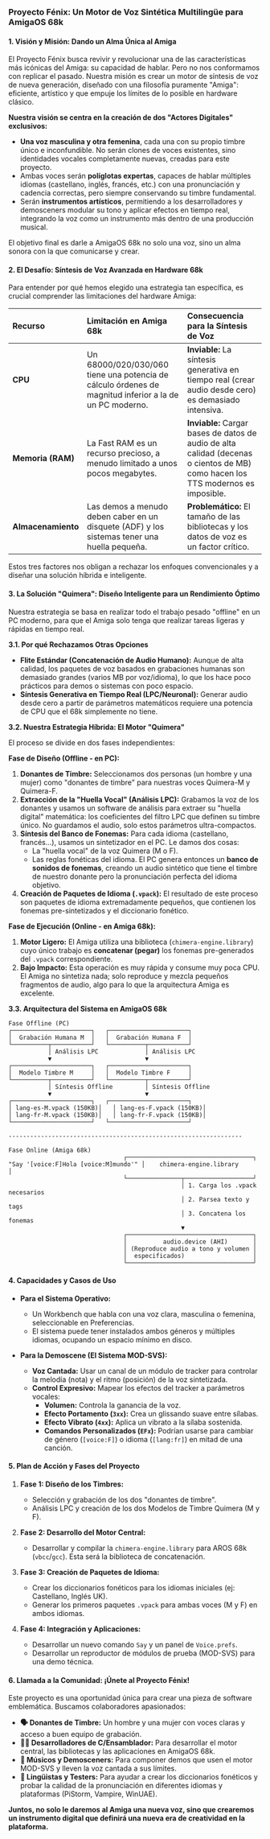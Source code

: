 ### **Proyecto Fénix: Un Motor de Voz Sintética Multilingüe para AmigaOS 68k**

#### **1. Visión y Misión: Dando un Alma Única al Amiga**

El Proyecto Fénix busca revivir y revolucionar una de las características más icónicas del Amiga: su capacidad de hablar. Pero no nos conformamos con replicar el pasado. Nuestra misión es crear un motor de síntesis de voz de nueva generación, diseñado con una filosofía puramente "Amiga": eficiente, artístico y que empuje los límites de lo posible en hardware clásico.

**Nuestra visión se centra en la creación de dos "Actores Digitales" exclusivos:**

*   **Una voz masculina y otra femenina**, cada una con su propio timbre único e inconfundible. No serán clones de voces existentes, sino identidades vocales completamente nuevas, creadas para este proyecto.
*   Ambas voces serán **políglotas expertas**, capaces de hablar múltiples idiomas (castellano, inglés, francés, etc.) con una pronunciación y cadencia correctas, pero siempre conservando su timbre fundamental.
*   Serán **instrumentos artísticos**, permitiendo a los desarrolladores y demosceners modular su tono y aplicar efectos en tiempo real, integrando la voz como un instrumento más dentro de una producción musical.

El objetivo final es darle a AmigaOS 68k no solo una voz, sino un alma sonora con la que comunicarse y crear.

#### **2. El Desafío: Síntesis de Voz Avanzada en Hardware 68k**

Para entender por qué hemos elegido una estrategia tan específica, es crucial comprender las limitaciones del hardware Amiga:

| Recurso     | Limitación en Amiga 68k                                                                | Consecuencia para la Síntesis de Voz                                       |
| :---------- | :------------------------------------------------------------------------------------- | :------------------------------------------------------------------------- |
| **CPU**     | Un 68000/020/030/060 tiene una potencia de cálculo órdenes de magnitud inferior a la de un PC moderno. | **Inviable:** La síntesis generativa en tiempo real (crear audio desde cero) es demasiado intensiva. |
| **Memoria (RAM)** | La Fast RAM es un recurso precioso, a menudo limitado a unos pocos megabytes.               | **Inviable:** Cargar bases de datos de audio de alta calidad (decenas o cientos de MB) como hacen los TTS modernos es imposible. |
| **Almacenamiento** | Las demos a menudo deben caber en un disquete (ADF) y los sistemas tener una huella pequeña. | **Problemático:** El tamaño de las bibliotecas y los datos de voz es un factor crítico. |

Estos tres factores nos obligan a rechazar los enfoques convencionales y a diseñar una solución híbrida e inteligente.

#### **3. La Solución "Quimera": Diseño Inteligente para un Rendimiento Óptimo**

Nuestra estrategia se basa en realizar todo el trabajo pesado "offline" en un PC moderno, para que el Amiga solo tenga que realizar tareas ligeras y rápidas en tiempo real.

**3.1. Por qué Rechazamos Otras Opciones**

*   **Flite Estándar (Concatenación de Audio Humano):** Aunque de alta calidad, los paquetes de voz basados en grabaciones humanas son demasiado grandes (varios MB por voz/idioma), lo que los hace poco prácticos para demos o sistemas con poco espacio.
*   **Síntesis Generativa en Tiempo Real (LPC/Neuronal):** Generar audio desde cero a partir de parámetros matemáticos requiere una potencia de CPU que el 68k simplemente no tiene.

**3.2. Nuestra Estrategia Híbrida: El Motor "Quimera"**

El proceso se divide en dos fases independientes:

**Fase de Diseño (Offline - en PC):**
1.  **Donantes de Timbre:** Seleccionamos dos personas (un hombre y una mujer) como "donantes de timbre" para nuestras voces Quimera-M y Quimera-F.
2.  **Extracción de la "Huella Vocal" (Análisis LPC):** Grabamos la voz de los donantes y usamos un software de análisis para extraer su "huella digital" matemática: los coeficientes del filtro LPC que definen su timbre único. No guardamos el audio, solo estos parámetros ultra-compactos.
3.  **Síntesis del Banco de Fonemas:** Para cada idioma (castellano, francés...), usamos un sintetizador en el PC. Le damos dos cosas:
    *   La "huella vocal" de la voz Quimera (M o F).
    *   Las reglas fonéticas del idioma.
    El PC genera entonces un **banco de sonidos de fonemas**, creando un audio sintético que tiene el timbre de nuestro donante pero la pronunciación perfecta del idioma objetivo.
4.  **Creación de Paquetes de Idioma (`.vpack`):** El resultado de este proceso son paquetes de idioma extremadamente pequeños, que contienen los fonemas pre-sintetizados y el diccionario fonético.

**Fase de Ejecución (Online - en Amiga 68k):**
1.  **Motor Ligero:** El Amiga utiliza una biblioteca (`chimera-engine.library`) cuyo único trabajo es **concatenar (pegar)** los fonemas pre-generados del `.vpack` correspondiente.
2.  **Bajo Impacto:** Esta operación es muy rápida y consume muy poca CPU. El Amiga no sintetiza nada; solo reproduce y mezcla pequeños fragmentos de audio, algo para lo que la arquitectura Amiga es excelente.

**3.3. Arquitectura del Sistema en AmigaOS 68k**

```
Fase Offline (PC)
┌──────────────────────┐   ┌──────────────────────┐
│  Grabación Humana M  │   │  Grabación Humana F  │
└──────────┬───────────┘   └──────────┬───────────┘
           │ Análisis LPC             │ Análisis LPC
           ▼                          ▼
┌──────────────────────┐   ┌──────────────────────┐
│  Modelo Timbre M     │   │  Modelo Timbre F     │
└──────────┬───────────┘   └──────────┬───────────┘
           │ Síntesis Offline         │ Síntesis Offline
           ▼                          ▼
┌──────────────────────┐   ┌──────────────────────┐
│ lang-es-M.vpack (150KB)│   │ lang-es-F.vpack (150KB)│
│ lang-fr-M.vpack (150KB)│   │ lang-fr-F.vpack (150KB)│
└──────────────────────┘   └──────────────────────┘

-----------------------------------------------------------------

Fase Online (Amiga 68k)
                                ┌───────────────────────────────────┐
"Say '[voice:F]Hola [voice:M]mundo'" │    chimera-engine.library         │
                                └───────────────┬───────────────────┘
                                                │ 1. Carga los .vpack necesarios
                                                │ 2. Parsea texto y tags
                                                │ 3. Concatena los fonemas
                                                ▼
                                ┌───────────────────────────────────┐
                                │          audio.device (AHI)       │
                                │ (Reproduce audio a tono y volumen │
                                │  especificados)                   │
                                └───────────────────────────────────┘
```

#### **4. Capacidades y Casos de Uso**

*   **Para el Sistema Operativo:**
    *   Un Workbench que habla con una voz clara, masculina o femenina, seleccionable en Preferencias.
    *   El sistema puede tener instalados ambos géneros y múltiples idiomas, ocupando un espacio mínimo en disco.

*   **Para la Demoscene (El Sistema MOD-SVS):**
    *   **Voz Cantada:** Usar un canal de un módulo de tracker para controlar la melodía (nota) y el ritmo (posición) de la voz sintetizada.
    *   **Control Expresivo:** Mapear los efectos del tracker a parámetros vocales:
        *   **Volumen:** Controla la ganancia de la voz.
        *   **Efecto Portamento (`3xx`):** Crea un glissando suave entre sílabas.
        *   **Efecto Vibrato (`4xx`):** Aplica un vibrato a la sílaba sostenida.
        *   **Comandos Personalizados (`EFx`):** Podrían usarse para cambiar de género (`[voice:F]`) o idioma (`[lang:fr]`) en mitad de una canción.

#### **5. Plan de Acción y Fases del Proyecto**

1.  **Fase 1: Diseño de los Timbres:**
    *   Selección y grabación de los dos "donantes de timbre".
    *   Análisis LPC y creación de los dos Modelos de Timbre Quimera (M y F).

2.  **Fase 2: Desarrollo del Motor Central:**
    *   Desarrollar y compilar la `chimera-engine.library` para AROS 68k (`vbcc`/`gcc`). Esta será la biblioteca de concatenación.

3.  **Fase 3: Creación de Paquetes de Idioma:**
    *   Crear los diccionarios fonéticos para los idiomas iniciales (ej: Castellano, Inglés UK).
    *   Generar los primeros paquetes `.vpack` para ambas voces (M y F) en ambos idiomas.

4.  **Fase 4: Integración y Aplicaciones:**
    *   Desarrollar un nuevo comando `Say` y un panel de `Voice.prefs`.
    *   Desarrollar un reproductor de módulos de prueba (MOD-SVS) para una demo técnica.

#### **6. Llamada a la Comunidad: ¡Únete al Proyecto Fénix!**

Este proyecto es una oportunidad única para crear una pieza de software emblemática. Buscamos colaboradores apasionados:

*   **🗣️ Donantes de Timbre:** Un hombre y una mujer con voces claras y acceso a buen equipo de grabación.
*   **🧑‍💻 Desarrolladores de C/Ensamblador:** Para desarrollar el motor central, las bibliotecas y las aplicaciones en AmigaOS 68k.
*   **🎵 Músicos y Demosceners:** Para componer demos que usen el motor MOD-SVS y lleven la voz cantada a sus límites.
*   **🧪 Lingüistas y Testers:** Para ayudar a crear los diccionarios fonéticos y probar la calidad de la pronunciación en diferentes idiomas y plataformas (PiStorm, Vampire, WinUAE).

**Juntos, no solo le daremos al Amiga una nueva voz, sino que crearemos un instrumento digital que definirá una nueva era de creatividad en la plataforma.**
